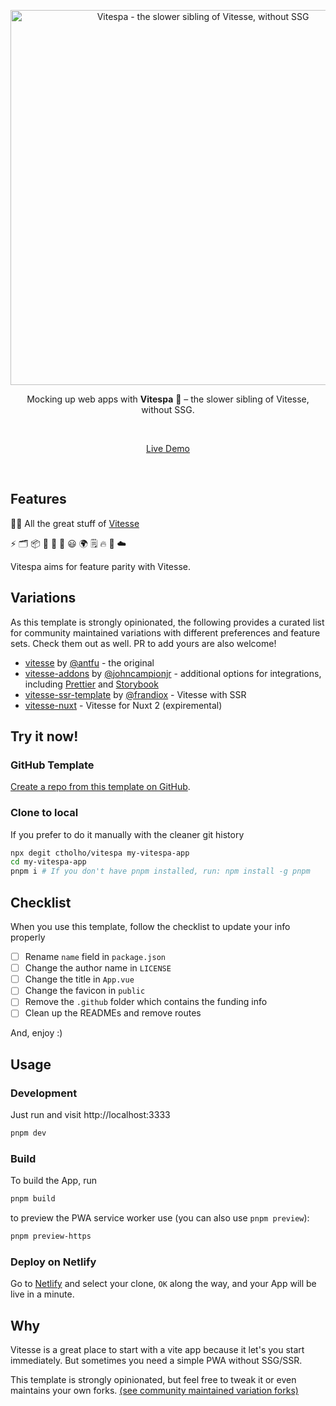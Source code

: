 <p align='center'>
  <img src='https://user-images.githubusercontent.com/28910105/119210350-fc4cd600-baab-11eb-93b0-ce81184fc556.png' alt='Vitespa - the slower sibling of Vitesse, without SSG' width='600'/>

</p>

<p align='center'>
Mocking up web apps with <b>Vitespa</b> 🛵 – the slower sibling of Vitesse, without SSG.
</p>

<br>

<p align='center'>
<a href="https://vitespa.netlify.app/">Live Demo</a>
</p>

<br>

## Features

🏋️‍♀️ All the great stuff of [Vitesse](https://github.com/antfu/vitesse#readme)

⚡️ 🗂 📦 📑 📲 🎨 😃 🌍 🗒 🔥 🦾 ☁️

Vitespa aims for feature parity with Vitesse.

## Variations

As this template is strongly opinionated, the following provides a curated list for community maintained variations with different preferences and feature sets. Check them out as well. PR to add yours are also welcome!

- [vitesse](https://github.com/antfu/vitesse) by [@antfu](https://github.com/antfu) - the original
- [vitesse-addons](https://github.com/JohnCampionJr/vitesse-addons) by [@johncampionjr](https://github.com/johncampionjr) - additional options for integrations, including [Prettier](https://prettier.io) and [Storybook](https://storybook.js.org)
- [vitesse-ssr-template](https://github.com/frandiox/vitesse-ssr-template) by [@frandiox](https://github.com/frandiox) - Vitesse with SSR
- [vitesse-nuxt](https://github.com/antfu/vitesse-nuxt) - Vitesse for Nuxt 2 (expiremental)

## Try it now!

### GitHub Template

[Create a repo from this template on GitHub](https://github.com/ctholho/vitespa/generate).

### Clone to local

If you prefer to do it manually with the cleaner git history

```bash
npx degit ctholho/vitespa my-vitespa-app
cd my-vitespa-app
pnpm i # If you don't have pnpm installed, run: npm install -g pnpm
```

## Checklist

When you use this template, follow the checklist to update your info properly

- [ ] Rename `name` field in `package.json`
- [ ] Change the author name in `LICENSE`
- [ ] Change the title in `App.vue`
- [ ] Change the favicon in `public`
- [ ] Remove the `.github` folder which contains the funding info
- [ ] Clean up the READMEs and remove routes

And, enjoy :)

## Usage

### Development

Just run and visit http://localhost:3333

```bash
pnpm dev
```

### Build

To build the App, run

```bash
pnpm build
```

to preview the PWA service worker use (you can also use `pnpm preview`):

```bash
pnpm preview-https
```


### Deploy on Netlify

Go to [Netlify](https://app.netlify.com/start) and select your clone, `OK` along the way, and your App will be live in a minute.

## Why

Vitesse is a great place to start with a vite app because it let's you start immediately. But sometimes you need a simple PWA without SSG/SSR.

This template is strongly opinionated, but feel free to tweak it or even maintains your own forks. [(see community maintained variation forks)](#variations)
